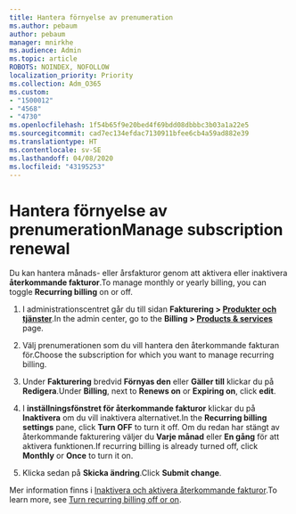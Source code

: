 ```yaml
---
title: Hantera förnyelse av prenumeration
ms.author: pebaum
author: pebaum
manager: mnirkhe
ms.audience: Admin
ms.topic: article
ROBOTS: NOINDEX, NOFOLLOW
localization_priority: Priority
ms.collection: Adm_O365
ms.custom:
- "1500012"
- "4568"
- "4730"
ms.openlocfilehash: 1f54b65f9e20bed4f69bdd08dbbbc3b03a1a22e5
ms.sourcegitcommit: cad7ec134efdac7130911bfee6cb4a59ad882e39
ms.translationtype: HT
ms.contentlocale: sv-SE
ms.lasthandoff: 04/08/2020
ms.locfileid: "43195253"
---
```

# <a name="manage-subscription-renewal"></a><span data-ttu-id="18ed1-102">Hantera förnyelse av prenumeration</span><span class="sxs-lookup"><span data-stu-id="18ed1-102">Manage subscription renewal</span></span>

<span data-ttu-id="18ed1-103">Du kan hantera månads- eller årsfakturor genom att aktivera eller inaktivera **återkommande fakturor**.</span><span class="sxs-lookup"><span data-stu-id="18ed1-103">To manage monthly or yearly billing, you can toggle **Recurring billing** on or off.</span></span>

1. <span data-ttu-id="18ed1-104">I administrationscentret går du till sidan **Fakturering > [Produkter och tjänster](https://go.microsoft.com/fwlink/p/?linkid=842054)**.</span><span class="sxs-lookup"><span data-stu-id="18ed1-104">In the admin center, go to the **Billing > [Products & services](https://go.microsoft.com/fwlink/p/?linkid=842054)** page.</span></span>

2. <span data-ttu-id="18ed1-105">Välj prenumerationen som du vill hantera den återkommande fakturan för.</span><span class="sxs-lookup"><span data-stu-id="18ed1-105">Choose the subscription for which you want to manage recurring billing.</span></span>

3. <span data-ttu-id="18ed1-106">Under **Fakturering** bredvid **Förnyas den** eller **Gäller till** klickar du på **Redigera**.</span><span class="sxs-lookup"><span data-stu-id="18ed1-106">Under **Billing**, next to **Renews on** or **Expiring on**, click **edit**.</span></span>

4. <span data-ttu-id="18ed1-107">I **inställningsfönstret för återkommande fakturor** klickar du på **Inaktivera** om du vill inaktivera alternativet.</span><span class="sxs-lookup"><span data-stu-id="18ed1-107">In the **Recurring billing settings** pane, click **Turn OFF** to turn it off.</span></span> <span data-ttu-id="18ed1-108">Om du redan har stängt av återkommande fakturering väljer du **Varje månad** eller **En gång** för att aktivera funktionen.</span><span class="sxs-lookup"><span data-stu-id="18ed1-108">If recurring billing is already turned off, click **Monthly** or **Once** to turn it on.</span></span>

5. <span data-ttu-id="18ed1-109">Klicka sedan på **Skicka ändring**.</span><span class="sxs-lookup"><span data-stu-id="18ed1-109">Click **Submit change**.</span></span>

<span data-ttu-id="18ed1-110">Mer information finns i [Inaktivera och aktivera återkommande fakturor](https://docs.microsoft.com/office365/admin/subscriptions-and-billing/renew-your-subscription#turn-recurring-billing-off-or-on).</span><span class="sxs-lookup"><span data-stu-id="18ed1-110">To learn more, see [Turn recurring billing off or on](https://docs.microsoft.com/office365/admin/subscriptions-and-billing/renew-your-subscription#turn-recurring-billing-off-or-on).</span></span>
